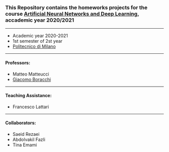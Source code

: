 
### This Repository contains the homeworks projects for the course [Artificial Neural Networks and Deep Learning](http://chrome.ws.dei.polimi.it/index.php?title=Artificial_Neural_Networks_and_Deep_Learning), accademic year 2020/2021
________________________
- Academic year 2020-2021
- 1st semester of 2st year
- [Politecnico di Milano](https://www.polimi.it/)
________________________
#### Professors:
* Matteo Matteucci
* [Giacomo Boracchi](https://boracchi.faculty.polimi.it/teaching/AN2DL.htm)
________________________

#### Teaching Assistance:
* Francesco Lattari
________________________
#### Collaborators:
* Saeid Rezaei
* Abdolvakil Fazli
* Tina Emami

